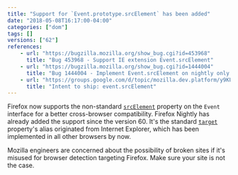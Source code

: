 ```yaml
---
title: "Support for `Event.prototype.srcElement` has been added"
date: "2018-05-08T16:17:00-04:00"
categories: ["dom"]
tags: []
versions: ["62"]
references:
    - url: "https://bugzilla.mozilla.org/show_bug.cgi?id=453968"
      title: "Bug 453968 - Support IE extension Event.srcElement"
    - url: "https://bugzilla.mozilla.org/show_bug.cgi?id=1444004"
      title: "Bug 1444004 - Implement Event.srcElement on nightly only for now"
    - url: "https://groups.google.com/d/topic/mozilla.dev.platform/y9KU21IBFvo/discussion"
      title: "Intent to ship: event.srcElement"
---
```

Firefox now supports the non-standard [`srcElement`](https://developer.mozilla.org/docs/Web/API/Event/srcElement) property on the `Event` interface for a better cross-browser compatibility. Firefox Nightly has already added the support since the version 60. It's the standard [`target`](https://developer.mozilla.org/docs/Web/API/Event/target) property's alias originated from Internet Explorer, which has been implemented in all other browsers by now.

Mozilla engineers are concerned about the possibility of broken sites if it's misused for browser detection targeting Firefox. Make sure your site is not the case.
